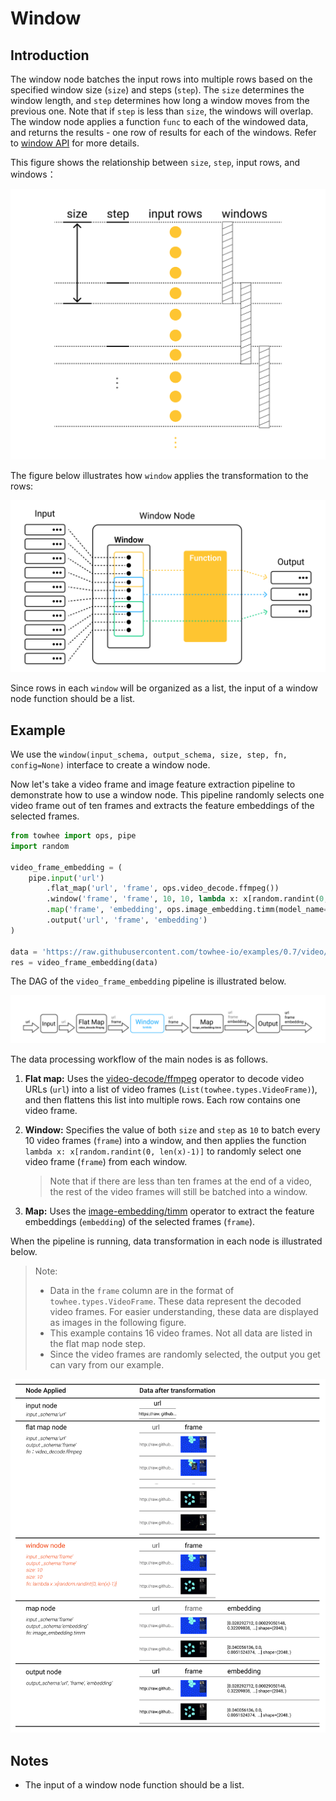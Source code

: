 # Window

## Introduction

The window node batches the input rows into multiple rows based on the specified window size (`size`) and steps (`step`). The `size` determines the window length, and `step` determines how long a window moves from the previous one. Note that if `step` is less than `size`, the windows will overlap. The window node applies a function `func` to each of the windowed data, and returns the results - one row of results for each of the windows. Refer to [window API](/05-API%20Reference/01-Pipeline%20API/06-window.md) for more details.

This figure shows the relationship between `size`, `step`, input rows, and windows：

![img](https://github.com/towhee-io/data/blob/main/image/docs/window_intro_1.png?raw=true)

The figure below illustrates how `window` applies the transformation to the rows:

![img](https://github.com/towhee-io/data/blob/main/image/docs/window_intro_2.png?raw=true)

Since rows in each `window` will be organized as a list, the input of a window node function should be a list.



## Example

We use the `window(input_schema, output_schema, size, step, fn, config=None)` interface to create a window node.



Now let's take a video frame and image feature extraction pipeline to demonstrate how to use a window node. This pipeline randomly selects one video frame out of ten frames and extracts the feature embeddings of the selected frames. 

```Python
from towhee import ops, pipe
import random

video_frame_embedding = (
    pipe.input('url')
        .flat_map('url', 'frame', ops.video_decode.ffmpeg())
        .window('frame', 'frame', 10, 10, lambda x: x[random.randint(0, len(x)-1)])
        .map('frame', 'embedding', ops.image_embedding.timm(model_name='resnet50'))
        .output('url', 'frame', 'embedding')
)

data = 'https://raw.githubusercontent.com/towhee-io/examples/0.7/video/reverse_video_search/tmp/Ou1w86qEr58.gif'
res = video_frame_embedding(data)
```

 The DAG of the `video_frame_embedding` pipeline is illustrated below. 

![img](https://github.com/towhee-io/data/blob/main/image/docs/window_example_1.png?raw=true)

The data processing workflow of the main nodes is as follows.

1. **Flat map:** Uses the [video-decode/ffmpeg](https://towhee.io/video-decode/ffmpeg) operator to decode video URLs (`url`) into a list of video frames (`List(towhee.types.VideoFrame)`), and then flattens this list into multiple rows. Each row contains one video frame.
2. **Window:** Specifies the value of both `size` and `step` as `10` to batch every 10 video frames (`frame`) into a window, and then applies the function `lambda x: x[random.randint(0, len(x)-1)]` to randomly select one video frame (`frame`) from each window. 
	> Note that if there are less than ten frames at the end of a video, the rest of the video frames will still be batched into a window.

3. **Map:** Uses the [image-embedding/timm](https://towhee.io/image-embedding/timm) operator to extract the feature embeddings (`embedding`) of the selected frames (`frame`).



When the pipeline is running, data transformation in each node is illustrated below.

> Note:
>
> - Data in the `frame` column are in the format of `towhee.types.VideoFrame`. These data represent the decoded video frames. For easier understanding, these data are displayed as images in the following figure.
> - This example contains 16 video frames. Not all data are listed in the flat map node step.
> - Since the video frames are randomly selected, the output you get can vary from our example.

![img](https://github.com/towhee-io/data/blob/main/image/docs/window_example_2.png?raw=true)



## Notes

- The input of a window node function should be a list.
